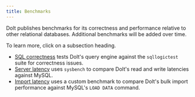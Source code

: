 ```yaml
---
title: Benchmarks
---
```


Dolt publishes benchmarks for its correctness and performance relative
to other relational databases. Additional benchmarks will be added
over time.

To learn more, click on a subsection heading.

* [SQL correctness](./correctness.md) tests Dolt's query engine against
  the `sqllogictest` suite for correctness issues.
* [Server latency](./latency.md) uses `sysbench` to compare Dolt's read
  and write latencies against MySQL.
* [Import latency](./import.md) uses a custom benchmark to compare Dolt's bulk import performance
  against MySQL's `LOAD DATA` command.

